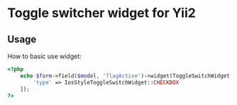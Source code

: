 Toggle switcher widget for Yii2
===============================

Usage
-----
How to basic use widget:

```php
<?php 
    echo $form->field($model, 'flagActive')->widget(ToggleSwitchWidget::classname(), [
        'type' => IosStyleToggleSwitchWidget::CHECKBOX
    ]); 
?>

```